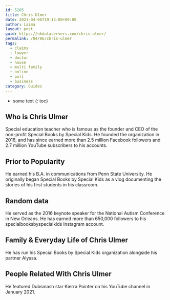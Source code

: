 ```yaml
---
id: 5205
title: Chris Ulmer
date: 2021-04-06T19:13:00+00:00
author: Laima
layout: post
guid: https://ukdataservers.com/chris-ulmer/
permalink: /04/06/chris-ulmer
tags:
  - claims
  - lawyer
  - doctor
  - house
  - multi family
  - online
  - poll
  - business
category: Guides
---
```


* some text
{: toc}


## Who is Chris Ulmer
                  
                  
                  
Special education teacher who is famous as the founder and CEO of the non-profit Special Books by Special Kids. He founded the organization in 2016, and has since earned more than 2.5 million Facebook followers and 2.7 million YouTube subscribers to his accounts. 
                  
              
            
              
            
                
                
                
## Prior to Popularity
                  
                  
                  
He earned his B.A. in communications from Penn State University. He originally began Special Books by Special Kids as a vlog documenting the stories of his first students in his classroom. 
                  
              
            
              
            
                
                
                
## Random data
                  
                  
                  
He served as the 2016 keynote speaker for the National Autism Conference in New Orleans. He has earned more than 650,000 followers to his specialbooksbyspecialkids Instagram account. 
                  
              
            
              
            
                
                
                
## Family & Everyday Life of Chris Ulmer
                  
                  
                  
He has run his Special Books by Special Kids organization alongside his partner Alyssa. 
                  
              
            
              
            
                
                
                
## People Related With Chris Ulmer
                  
                  
                  
He featured Dubsmash star Kierra Pointer on his YouTube channel in January 2021.
                  
              
            
              
            
                
              
            
              
              
            
            
              
            
          
          
          
